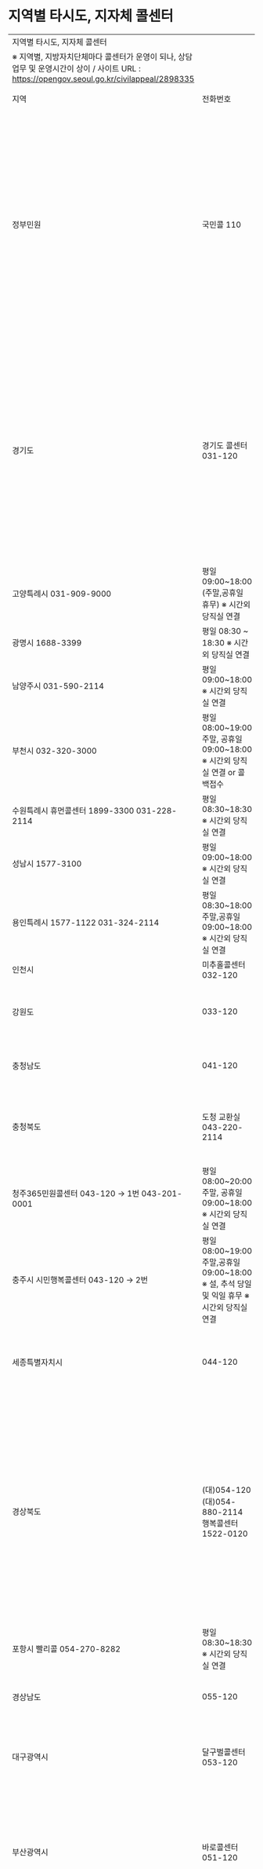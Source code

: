 # 지역별 타시도, 지자체 콜센터

|  |  |  |  |  |
| --- | --- | --- | --- | --- |
| 지역별 타시도, 지자체 콜센터 | | | | |
| ※ 지역별, 지방자치단체마다 콜센터가 운영이 되나, 상담 업무 및 운영시간이 상이 / 사이트 URL : https://opengov.seoul.go.kr/civilappeal/2898335 | | | | |
| 지역 | 전화번호 | 전화상담 | 외국어상담 | 비고 |
| 정부민원 | 국민콜 110 | 연중무휴 24시간 | 외국인종합안내센터 : 1345 통한 중계상담 운영시간 : 평일 09:00~18:00 (중국어,영어,베트남어, 태국어,일본어,몽골어,인도네시아어, 말레이시아어,프랑스어,방글라데시아어, 파키스탄어,러시아어, 네팔어,캄보디아어,미얀마어,독일어,스페인어,필리핀어, 아랍어,스리랑카어) |  |
| 경기도 | 경기도 콜센터 031-120 | 연중무휴 24시간 | 운영시간 : 평일 09:00~18:00 (영어, 일본어, 중국어, 몽골어, 베트남어) | 경기도 내 간단한 생활정보,교통, 민원접수 가능 |
| 고양특례시 031-909-9000 | 평일 09:00~18:00 (주말,공휴일 휴무) ※ 시간외 당직실 연결 | 평일 09:00~18:00 (영어, 일본어, 중국어, 베트남어) |  |
| 광명시 1688-3399 | 평일 08:30 ~ 18:30 ※ 시간외 당직실 연결 |  |  |
| 남양주시 031-590-2114 | 평일 09:00~18:00 ※ 시간외 당직실 연결 |  |  |
| 부천시 032-320-3000 | 평일 08:00~19:00 주말, 공휴일 09:00~18:00 ※ 시간외 당직실 연결 or 콜백접수 |  |  |
| 수원특례시 휴먼콜센터 1899-3300 031-228-2114 | 평일 08:30~18:30 ※ 시간외 당직실 연결 |  |  |
| 성남시 1577-3100 | 평일 09:00~18:00 ※ 시간외 당직실 연결 |  |  |
| 용인특례시 1577-1122 031-324-2114 | 평일 08:30~18:00 주말,공휴일 09:00~18:00 ※ 시간외 당직실 연결 | 자치분권과 031-324-3097 평일 09:00~18:00 (12:00~13:00 제외) (영어) |  |
| 인천시 | 미추홀콜센터 032-120 | 연중무휴 24시간 |  |  |
| 강원도 | 033-120 | 연중무휴 08:30~18:30 ※ 시간외 당직실 연결 or  음성시스템으로 콜백접수 |  |  |
| 충청남도 | 041-120 | 평일 08:00~20:00 ※ 시간외 당직실 연결 |  |  |
| 충청북도 | 도청 교환실 043-220-2114 | 평일  09:00~18:00 ※ 시간외 당직실 연결 |  | 콜센터 미운영 |
| 청주365민원콜센터 043-120 → 1번 043-201-0001 | 평일 08:00~20:00 주말, 공휴일 09:00~18:00 ※ 시간외 당직실 연결 |  |  |
| 충주시 시민행복콜센터 043-120 → 2번 | 평일 08:00~19:00 주말,공휴일 09:00~18:00 ※ 설, 추석 당일 및 익일 휴무 ※ 시간외 당직실 연결 |  |  |
| 세종특별자치시 | 044-120 | 평일 08:30~18:30 주말, 공휴일 09:00~18:00 ※ 시간외 당직실 연결 |  |  |
| 경상북도 | (대)054-120 (대)054-880-2114 행복콜센터 1522-0120 | 평일 08:30~18:30 ※ 시간외 당직실 054-880-2222 로 통화 |  | 민원접수불가 간단한 생활, 교통정보 안내 가능 |
| 포항시 빨리콜 054-270-8282 | 평일08:30~18:30 ※ 시간외 당직실 연결 |  |  |
| 경상남도 | 055-120 | 평일 09:00~18:00 ※ 시간외 당직실 연결 |  |  |
| 대구광역시 | 달구벌콜센터 053-120 | 평일 08:00~22:00 주말,공휴일 09:00~18:00 ※ 시간외 당직실 연결 | 평일 09:00~18:00 (중국어, 영어, 일어) |  |
| 부산광역시 | 바로콜센터 051-120 | 평일 08:30~18:30 ※ 시간외 당직실 연결 | 국제교류재단 통해 외국어 상담 진행 운영시간 : 평일 09:30~18:30 (영어, 중국어, 베트남어, 러시아어, 인도네시아어, 우즈베키스탄어) |  |
| 광주광역시 | 빛고을콜센터 062-120 | 평일 08:00~22:00 주말,공휴일 09:00~18:00 (주말, 공휴일 13:00~14:00 제외) ※ 시간외 당직실 연결 |  |  |
| 전라북도 | 도청 교환실 063-280-2114 | 평일 9:00~18:00 ※ 시간외 당직실 연결 |  | 콜센터 미운영 |
| 전라남도 | 도청 교환실 061-120 061-287-0011 | 평일 08:30~18:00 ※ 시간외 당직실 연결 |  | 콜센터 미운영 |
| 대전광역시 | 042-120 | 평일 08:00~21:00 주말 09:00~18:00 ※ 시간외 당직실 연결 | 평일 09:00~18:00 (영어) |  |
| 울산광역시 | 120 해울이콜센터 052-120 | 평일 09:00~18:00 ※ 시간외 당직실 연결 |  |  |
| 제주특별자치도 | 제주120 만덕콜센터 064-120 | 연중무휴 07:00~22:00 |  |  |